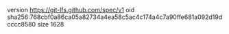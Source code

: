 version https://git-lfs.github.com/spec/v1
oid sha256:768cbf0a86ca05a82734a4ea58c5ac4c174a4c7a90ffe681a092d19dcccc8580
size 1628
